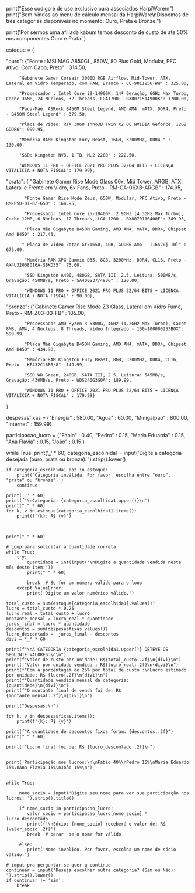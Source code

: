 print("Esse codigo é de uso exclusivo para associados HarpiWare\n")
print("Bem-vindos ao menu de cálculo mensal da HarpiWare\nDispomos de três categorias disponíveis no momento: Ouro, Prata e Bronze.")

print('Por sermos uma afiliada kabum temos desconto de custo de ate 50% nos componentes Ouro e Prata ')

estoque = {

"ouro": {"Fonte : MSI MAG A850GL, 850W, 80 Plus Gold, Modular, PFC Ativo, Com Cabo, Preto" : 314.50,

         "Gabinete Gamer Corsair 3000D RGB Airflow, Mid-Tower, ATX, Lateral em Vidro Temperado, com FAN, Branco - CC-9011256-WW" : 325.00,

         "Processador : Intel Core i9-14900K, 14ª Geração, 6GHz Max Turbo, Cache 36MB, 24 Núcleos, 32 Threads, LGA1700 - BX8071514900K": 1700.00,

         "Paca-Mãe: ASRock B450M Steel Legend, AMD AM4, mATX, DDR4, Preto - B450M Steel Legend" : 379.50, 

         "Placa de Vídeo: RTX 3060 Inno3D Twin X2 OC NVIDIA Geforce, 12GB GDDR6": 999.95, 

         "Memória RAM: Kingston Fury Beast, 16GB, 3200MHz, DDR4 " : 130.00, 

         "SSD: Kingston NV3, 1 TB, M.2 2280" : 222.50, 

         "WINDOWS 11 PRO + OFFICE 2021 PRO PLUS 32/64 BITS + LICENÇA VITALÍCIA + NOTA FISCAL": 179.99},



"prata": { "Gabinete Gamer Rise Mode Glass 06x, Mid Tower, ARGB, ATX, Lateral e Frente em Vidro, 6x Fans, Preto - RM-CA-06XB-ARGB" : 174.95,

           "Fonte Gamer Rise Mode Zeus, 650W, Modular, PFC Ativo, Preto - RM-PSU-01-BZ-650" : 164.95,

           "Processador Intel Core i5-10400F, 2.9GHz (4.3GHz Max Turbo), Cache 12MB, 6 Núcleos, 12 Threads, LGA 1200 - BX8070110400F": 349.95, 

           "Placa Mãe Gigabyte B450M Gaming, AMD AM4, mATX, DDR4, Chipset Amd B450" : 217.45,

          " Placa De Vídeo Zotac Gtx1650, 4GB, GDDR6 Amp - T16520j-10l" : 675.00, 

           "Memória RAM XPG Gammix D35, 8GB, 3200MHz, DDR4, CL16, Preto - AX4U32008G16A-SBKD35": 75.00, 

           "SSD Kingston A400, 480GB, SATA III, 2.5, Leitura: 500MB/s, Gravação: 450MB/s, Preto - SA400S37/480G" : 120.00, 

           "WINDOWS 11 PRO + OFFICE 2021 PRO PLUS 32/64 BITS + LICENÇA VITALÍCIA + NOTA FISCAL" : 90.00},

"bronze": {"Gabinete Gamer Rise Mode Z3 Glass, Lateral em Vidro Fumê, Preto - RM-Z03-03-FB" : 105.00,

           "Processador AMD Ryzen 3 5300G, 4GHz (4.2GHz Max Turbo), Cache 8MB, AM4, 4 Núcleos, 8 Threads, Vídeo Integrado - 100-100000253BOX": 599.99,

           "Placa Mãe Gigabyte B450M Gaming, AMD AM4, mATX, DDR4, Chipset Amd B450" : 434.90, 

           "Memória RAM Kingston Fury Beast, 8GB, 3200MHz, DDR4, CL16, Preto - KF432C16BB/8": 149.99, 

           "SSD WD Green, 240GB, SATA III, 2.5, Leitura: 545MB/s, Gravação: 430MB/s, Preto - WDS240G3G0A": 189.99, 

           "WINDOWS 11 PRO + OFFICE 2021 PRO PLUS 32/64 BITS + LICENÇA VITALÍCIA + NOTA FISCAL" : 179.99}

}

despesasfixas = {"Energia" :  580.00, "Agua" : 60.00, "Minigalpao" : 800.00, "internet" : 159.99}

participacao_lucro = {"Fabio" : 0.40, "Pedro" : 0.15, "Maria Eduarda" : 0.15, "Ana Flavia" : 0.15, "João" : 0.15 }

while True:
    print('_' * 60)
    categoria_escolhida1 = input('Digite a categoria desejada (ouro, prata ou bronze): ').strip().lower()

    if categoria_escolhida1 not in estoque:
        print('Categoria inválida. Por favor, escolha entre "ouro", "prata" ou "bronze".')
        continue

    print('_' * 60)
    print(f'\nCategoria: {categoria_escolhida1.upper()}\n')
    print("_" * 60)
    for k, v in estoque[categoria_escolhida1].items():
        print(f'{k}: R$ {v}')

  

    print("_" * 60)
    
    # Loop para solicitar a quantidade correta
    while True:
        try:
            quantidade = int(input('\nDigite a quantidade vendida neste mês deste item:'))
            print("_" * 60)
            
            break  # Se for um número válido para o loop
        except ValueError:
            print('Digite um valor numérico válido.')

    total_custo = sum(estoque[categoria_escolhida1].values())
    lucro = total_custo * 0.25
    lucro_real = total_custo + lucro
    montante_mensal = lucro_real * quantidade
    juros_final = lucro * quantidade
    descontos = sum(despesasfixas.values())
    lucro_descontado =  juros_final - descontos
    divi = "_" * 60

    print(f"\nA CATEGORIA {categoria_escolhida1.upper()} OBTEVE OS SEGUINTE VALORES:\n\n")
    print(f"Valor de custo por unidade: R${total_custo:.2f}\n{divi}\n")
    print(f"Valor por unidade vendida : R${lucro_real:.2f}\n{divi}\n")
    print(f"Com a porcentagem de 25% por total de custo :\nLucro estimado por unidade: R$ {lucro:.2f}\n{divi}\n")
    print(f"Quantidade vendida mensal da categoria: {quantidade}\n{divi}\n")
    print(f"O montante final de venda foi de: R$ {montante_mensal:.2f}\n{divi}\n")
    
    print("Despesas:\n")
 
    for k, v in despesasfixas.items():
        print(f'{k}: R$ {v}')
    
    print(f"A quantidade de descontos fixos foram: {descontos:.2f}")
    print("_" * 60)
    
    print(f"Lucro final foi de: R$ {lucro_descontado:.2f}\n")
    
    
    print('Participação nos lucros:\n\nFabio 40%\nPedro 15%\nMaria Eduardo 15%\nAna Flavia 15%\nJoão 15%\n')


    while True:

         nome_socio = input('Digite seu nome para ver sua participação nos lucros: ').strip().title()
        
         if nome_socio in participacao_lucro:
            valor_socio = participacao_lucro[nome_socio] * lucro_descontado
            print(f'\nSócio: {nome_socio} receberá o valor de: R$ {valor_socio:.2f}')
            break  # parar  se o nome for válido
        
         else:
            print('Nome inválido. Por favor, escolha um nome de sócio válido.')

    # imput pra perguntar se quer q continue
    continuar = input("Deseja escolher outra categoria? (Sim ou Não): ").strip().lower()
    if continuar != 'sim':
        break
